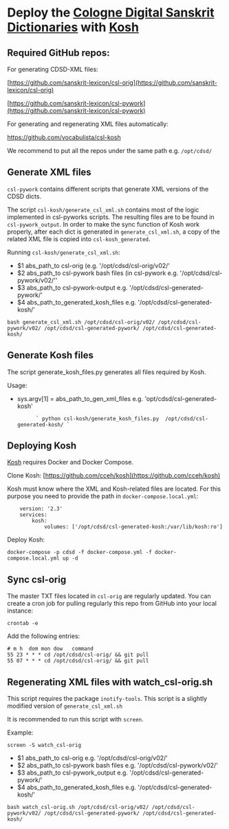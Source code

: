# Deploy the [Cologne Digital Sanskrit Dictionaries](https://www.sanskrit-lexicon.uni-koeln.de) with [Kosh](https://cceh.github.io/kosh/)

## Required GitHub repos:

For generating CDSD-XML files:

[https://github.com/sanskrit-lexicon/csl-orig](https://github.com/sanskrit-lexicon/csl-orig)

[https://github.com/sanskrit-lexicon/csl-pywork](https://github.com/sanskrit-lexicon/csl-pywork)

For generating and regenerating XML files automatically:

https://github.com/vocabulista/csl-kosh

We recommend to put all the repos under the same path e.g. `/opt/cdsd/`

## **Generate XML files**

`csl-pywork` contains different scripts that generate XML versions of the CDSD dicts.

The script `csl-kosh/generate_csl_xml.sh` contains most of the logic implemented in csl-pyworks scripts. The resulting files are to be found in `csl-pywork_output`. In order to make the sync function of Kosh work properly, after each dict is generated in `generate_csl_xml.sh`, a copy of the related XML file is copied into `csl-kosh_generated`.

Running `csl-kosh/generate_csl_xml.sh`:

* $1 abs_path_to csl-orig (e.g. '/opt/cdsd/csl-orig/v02/'
* $2 abs_path_to csl-pywork bash files (in csl-pywork e.g. '/opt/cdsd/csl-pywork/v02/''
* $3 abs_path_to csl-pywork-output e.g. '/opt/cdsd/csl-generated-pywork/'
* $4 abs_path_to_generated_kosh_files e.g. '/opt/cdsd/csl-generated-kosh/'

```bash generate_csl_xml.sh /opt/cdsd/csl-orig/v02/ /opt/cdsd/csl-pywork/v02/ /opt/cdsd/csl-generated-pywork/ /opt/cdsd/csl-generated-kosh/```

## Generate Kosh files

The script generate_kosh_files.py generates all files required by Kosh.

Usage:

- sys.argv[1] = abs_path_to_gen_xml_files e.g. 'opt/cdsd/csl-generated-kosh'

            ` python csl-kosh/generate_kosh_files.py  /opt/cdsd/csl-generated-kosh/ `


## **Deploying Kosh**

[Kosh](https://cceh.github.io/kosh/) requires Docker and Docker Compose. 

Clone Kosh: [https://github.com/cceh/kosh](https://github.com/cceh/kosh)

Kosh must know where the XML and Kosh-related files are located. For this purpose you need to provide the path in  `docker-compose.local.yml`:
```
    version: '2.3'
    services:
    	kosh:
    		volumes: ['/opt/cdsd/csl-generated-kosh:/var/lib/kosh:ro']
```

Deploy Kosh:

    docker-compose -p cdsd -f docker-compose.yml -f docker-compose.local.yml up -d

## Sync csl-orig

The master TXT files located in `csl-orig` are regularly updated. 
You can create a cron job for pulling regularly this repo from GitHub into your local instance:

`crontab -e`

Add the following entries:
```
# m h  dom mon dow   command
55 23 * * * cd /opt/cdsd/csl-orig/ && git pull
55 07 * * * cd /opt/cdsd/csl-orig/ && git pull
```


 

## Regenerating XML files with watch_csl-orig.sh

This script requires the package `inotify-tools`. This script is a slightly modified version of `generate_csl_xml.sh`

It is recommended to run this script with `screen`.

Example:

`screen -S watch_csl-orig`

* $1 abs_path_to csl-orig e.g. '/opt/cdsd/csl-orig/v02/'
* $2 abs_path_to csl-pywork bash files e.g. '/opt/cdsd/csl-pywork/v02/'
* $3 abs_path_to csl-pywork_output e.g. '/opt/cdsd/csl-generated-pywork/'
* $4 abs_path_to_generated_kosh_files e.g. '/opt/cdsd/csl-generated-kosh/'

 `bash watch_csl-orig.sh /opt/cdsd/csl-orig/v02/ /opt/cdsd/csl-pywork/v02/ /opt/cdsd/csl-generated-pywork/ /opt/cdsd/csl-generated-kosh/`
